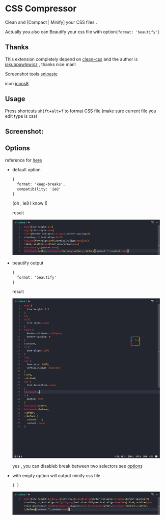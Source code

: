 # CSS Compressor

 Clean and [Compact | Minify] your CSS files .

 Actually you also can Beautify your css file with option`{format: 'beautify'}`

## Thanks

This extension completely depend on [clean-css](https://www.npmjs.com/package/clean-css) and the author is [jakubpawlowicz](https://github.com/jakubpawlowicz/clean-css) , thanks  nice man!

Screenshot tools [snipaste](https://www.snipaste.com/)

icon [icons8](https://icons8.com/)

## Usage

Press shortcuts `shift`+`alt`+`f` to format CSS file (make sure current file you edit type is css)

## Screenshot:

## Options
reference for [here](https://github.com/jakubpawlowicz/clean-css#formatting-options)

- default option
  ```
  {
    format: 'keep-breaks',
    compatibility: 'ie8'
  }
  ```

  (oh , ie8 I know !)

  result

  ![](./images/compact.png)

- beautify output

  ```
  {
    format: 'beautify'
  }
  ```

  result

  ![](./images/beautify.png)

  yes , you can disableb break between two selectors see [options](https://github.com/jakubpawlowicz/clean-css#formatting-options)

- with empty option will output minify css file

  ```
  { }
  ```
  ![](./images/minify.png)
